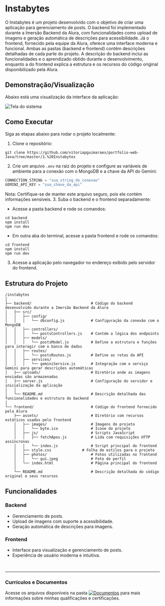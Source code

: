 # Instabytes
O Instabytes é um projeto desenvolvido com o objetivo de criar uma aplicação para gerenciamento de posts. O backend foi implementado durante a Imersão Backend da Alura, com funcionalidades como upload de imagens e geração automática de descrições para acessibilidade. Já o frontend, fornecido pela equipe da Alura, oferece uma interface moderna e funcional.
Ambas as pastas (backend e frontend) contêm descrições detalhadas de cada parte do projeto. A descrição do backend inclui as funcionalidades e o aprendizado obtido durante o desenvolvimento, enquanto a do frontend explica a estrutura e os recursos do código original disponibilizado pela Alura.

## Demonstração/Visualização
Abaixo está uma visualização da interface da aplicação:

![Tela do sistema](https://github.com/vitoriapguimaraes/portfolio-web-Java/blob/master/1.%20Instabytes/Instabytes-Demonstracao.png)

## Como Executar
Siga as etapas abaixo para rodar o projeto localmente:
1. Clone o repositório:
```
git clone https://github.com/vitoriapguimaraes/portfolio-web-Java/tree/master/1.%20Instabytes
```
2. Crie um arquivo <code>.env</code> na raiz do projeto e configure as variáveis de ambiente para a conexão com o MongoDB e a chave da API do Gemini:
``` javascript
CONNECTION_STRING = "sua_string_de_conexao"
GEMINI_API_KEY = "sua_chave_da_api"
```
Nota: Certifique-se de manter este arquivo seguro, pois ele contém informações sensíveis.
3. Suba o backend e o frontend separadamente:
  - Acesse a pasta backend e rode os comandos:
```
cd backend
npm install
npm run dev
```
  - Em outra aba do terminal, acesse a pasta frontend e rode os comandos:
```
cd frontend
npm install
npm run dev
```
3. Acesse a aplicação pelo navegador no endereço exibido pelo servidor do frontend.

## Estrutura do Projeto
```
/instabytes
│
├── backend/                           # Código do backend desenvolvido durante a Imersão Backend da Alura
│   ├── src/
│   │   ├── config/
│   │   │   └── dbconfig.js            # Configuração da conexão com o MongoDB
│   │   ├── controllers/
│   │   │   └── postsControllers.js    # Contém a lógica dos endpoints
│   │   ├── models/
│   │   │   └── postsModel.js          # Define a estrutura e funções para interagir com o banco de dados
│   │   ├── routes/
│   │   │   └── postsRoutes.js         # Define as rotas da API
│   │   ├── services/
│   │   │   └── geminiService.js       # Integração com o serviço Gemini para gerar descrições automáticas
│   ├── uploads/                       # Diretório onde as imagens enviadas são armazenadas
│   ├── server.js                      # Configuração do servidor e inicialização da aplicação
│   │
│   └── README.md                      # Descrição detalhada das funcionalidades e estrutura do backend
│
└── frontend/                          # Código do frontend fornecido pela Alura
    ├── assets/                        # Diretório com recursos estáticos usados pelo frontend
    │   ├── images/                    # Imagens do projeto
    │   │   └── byte.ico               # Ícone do projeto
    │   ├── js/                        # Scripts JavaScript
    │   │   ├── fetchApos.js           # Lida com requisições HTTP assíncronas
    │   │   └── index.js               # Script principal do frontend
    │   ├── style.css              # Folha de estilos para o projeto
    │   ├── photos/                    # Fotos utilizadas no frontend
    │   │   └── gui.jpeg               # Foto de perfil
    │   └── index.html                 # Página principal do frontend
    │
    └── README.md                      # Descrição detalhada do código original e seus recursos
```

## Funcionalidades
### Backend
- Gerenciamento de posts.
- Upload de imagens com suporte a acessibilidade.
- Geração automática de descrições para imagens.
### Frontend
- Interface para visualização e gerenciamento de posts.
- Experiência de usuário moderna e intuitiva.

<br>
<hr> 

### Currículos e Documentos
Acesse os arquivos disponíveis na pasta 
[![Documentos](https://img.shields.io/badge/DOCUMENTOS-%F0%9F%93%83-blue?style=flat-square)](https://github.com/vitoriapguimaraes/vitoriapguimaraes/tree/main/DOCUMENTOS) para mais informações sobre minhas qualificações e certificações.
